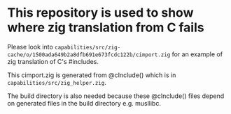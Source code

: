 # This repository is used to show where zig translation from C fails

Please look into `capabilities/src/zig-cache/o/1500ada649b2a8dfb691e673fcdc122b/cimport.zig` for an example of zig translation of C's #includes.  

This cimport.zig is generated from @cInclude() which is in `capabilities/src/zig_helper.zig`.  

The build directory is also needed because these @cInclude() files depend on generated files in the build directory e.g. musllibc.  

